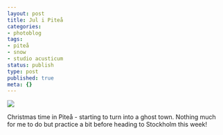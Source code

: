 ```yaml
---
layout: post
title: Jul i Piteå
categories:
- photoblog
tags:
- piteå
- snow
- studio acusticum
status: publish
type: post
published: true
meta: {}
---
```


![](/squarespace_images/static_500baf96c4aa540325612fa5_500bb0b2e4b042ea6e35b13f_500bb0b2e4b042ea6e35b346_1338978184453__img.jpg_)
  


Christmas time in Piteå - starting to turn into a ghost town. Nothing much for me to do but practice a bit before heading to Stockholm this week!
